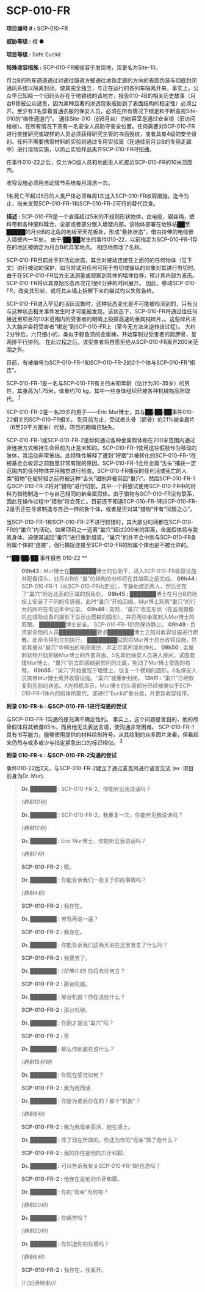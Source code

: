 # SCP-010-FR

**项目编号 # :**  SCP-010-FR

**威胁等级 :**  橙 ●

**项目等级 :**  Safe Euclid

**特殊收容措施 :** SCP-010-FR被收容于发现地，现更名为Site-10。

月台B的列车通道通过对通往隧道方壁通往地铁走廊的方向的表面伪装与彻底封闭通风系统以隔离封闭，使其完全独立，与正在运行的各列车隔离开来。事实上，公众早已知晓一个旧码头存在于地铁线的该地方，报告010-4B的相关历史故事（月台B曾被公众谴责，因为某种显著的渗透现象威胁到了表面结构的稳定性）必须公开。至少有3名穿着普通衣服的保安人员，必须在所有情况下锁定和不断监视Site-010的“维修通道门”。 通往Site-010（前B月台）的收容室是通过安全锁（旧访问楼梯）。在所有情况下须有一名安全人员防守安全位置。任何需要对SCP-010-FR进行直接研究或取样的人员必须获得研究主管的书面授权，或者具有4级的安全级别。任何不需要携带材料的实验则通过专用实验室（在通往前月台B的专用走廊中）进行现场实施，以防止实验样品离开SCP-010-FR时扭曲。

在事件010-22之后，仅允许D级人员和地面无人机接近SCP-010-FR的10米范围内。

收容设施必须用自动情节系统每月清洁一次。

1名死亡不超过5日的人类尸体必须每周1次送入SCP-010-FR收容措施。迄今为止，尚未发现SCP-010-FR-1和SCP-010-FR-2可行的替代饮食。


**描述 :**  SCP-010-FR是一个直径超过5米的不规则形状物体，由电缆，钢丝绳，塑料带和各种废料糅合，全部或者部分嵌入墙壁内部。该物体部署在地铁站██至█████的月台B的北角的地板至天花板处，形成“悬挂状态”，借由拉伸的电缆嵌入墙壁内一半处。 由于/██/██发生的事件010-22，以前指定为SCP-010-FR-1存在的地区被确定为月台B的异常地点。 相应地修改了名称。


SCP-010-FR目前处于非活动状态，其会对被动连接在上面的的任何物体（见下文）进行被动的保护，如当尝试用任何可用于剪切或操纵的对象对其进行剪切时。由于在SCP-010-FR后方无法测量或观察到具体的墙体位移，预计其内部为液态。SCP-010-FR将以其原始形态再次花1至6分钟的时间展开。 因此，移动SCP-010-FR，改变其形状，或将其从墙上拆解下来的尝试均以失败告终。

SCP-010-FR进入罕见的活跃现象时，这种状态变化是不可能被检测到的，只有当与这种状态相关事件发生时才可能被发现。该状态下，SCP-010-FR将通过往任何接近至项目的10米范围内的受害者的眼睛上投掷高速的金属钝碎片，。这些碎片进入大脑并会将受害者“绑定”到SCP-010-FR上（至今无方法来逆转该过程）。 大约2分钟后，六只细小的，类似于鲸鱼须的金属棒，开始穿刺过受害者的肩胛骨，呈两排平行排列。 在此过程之后，该受害者将自愿拒绝从SCP-010-FR离开200米范围之外。

目前，有被编号为SCP-010-FR-1和SCP-010-FR-2的2个个体与SCP-010-FR“相连”。

SCP-010-FR-1是一名与SCP-010-FR有关的未知年龄（估计为30-35岁）的男性，其身高为1.75米，体重约70 kg，其中一些身体组织已被各种机械物品所取代。<sup class='footnoteref'>
 <a shape='rect' class='footnoteref' id='footnoteref-1' href='javascript:;' onclick='WIKIDOT.page.utils.scrollToReference(&apos;footnote-1&apos;)'>1</a>
</sup>


SCP-010-FR-2是一名29岁的男子——Eric Mur博士，其与██/██/██事件010-22相关的SCP-010-FR相关。 到目前为止，受试者头骨（额骨）的21%被金属片（6至20平方厘米）代替。项目的眼睛已缺失。

SCP-010-FR-1或SCP-010-FR-2是如何通过各种金属假体和在200米范围内通过非连接方式维持生命目前为止是未知的。SCP-010-FR-1使用这些假肢作为移动的肢体，其运动非常笨拙。此特殊性解释了遭到“狩猎”并被转化的SCP-010-FR-1在被基金会收容之前数量非常有限的原因。SCP-010-FR-1会用金属“舌头”捕获一定范围内的任何物体并用触觉进行检查。SCP-010-FR捕获的任何活或死亡的人类“猎物”在被狩猎之前将被这种“舌头”钳制并被带回“巢穴”。然后SCP-010-FR-1与SCP-010-FR-2将对“猎物”进行切割。其中一个将尝试使用SCP-010-FR中的材料为猎物制造一个与自己相同的新金属假体。由于猎物与SCP-010-FR没有联系，因此在操作过程中“猎物”将会死亡。目前还不知道SCP-010-FR-1和SCP-010-FR-2是否正在寻求制造与自己一样的新个体，或者是否对其“猎物”怀有“同情之心”。

当SCP-010-FR-1和SCP-010-FR-2不进行狩猎时，其大部分时间都在SCP-010-FR的“巢穴”内活动。如果项目之一远离“巢穴”超过200米的距离，金属假体将与脱离身体，迫使其返回“巢穴”进行重新组装。“巢穴”的并不会中断与SCP-010-FR各附属个体的“连接”，强行捕捉连接至SCP-010-FR的附属个体也是不被允许的。


**██/██/██ 事件报告 010-22 **


> **09h43 :**  Mur博士在███████博士的协助下，进入SCP-010-FR收容设施并配备探头，对月台B的 “巢”的结构的分析将在其缩回之前完成。
**09h44 :**  SCP-010-FR-1（从SCP-010-FR内走出），平静地接近两人，然后坐在了“巢穴”附近北面的区域的拐角处。
**09h45 :**  ███████博士在月台B的地板上安装了不同的传感器，此时“巢穴”开始回缩。Mur博士观察“巢穴”的行为的同时在笔记本中记录。
**09h48 :**  突然，“巢穴”改变形状（在监视摄像机在辅助设备的摄影下显示出模糊的圆形），并将两块金属刺入Mur博士的双眼。 ███████博士安全。 SCP-010-FR-1仍然保持静止。
**09h49 :**  负责安全锁的人员██████████要求███████博士立刻对收容设施进行疏散。此命令得到立刻执行。 ████████试图将Mur博士拉出收容设施，然而其被从“巢穴”中伸出的电缆缠住，并正尽其所能地挣扎。
**09h50 :**  金属刺状物开始刺破Mur博士的外套背面。5名其他保安人员进入房间，试图救援Mur博士。“巢穴”则立即回缩到房间的北面，拖动了Mur博士受困的右臂。
**09h55 :**  “巢穴”开始重现于墙壁上，恢复一个模糊的圆形。6名保安人员携带Mur博士离开收容设施。“巢穴”被重新封闭。
**13h11 :**  “巢穴”已经恢复到先前的状态。X光相机显示，Mur博士的头骨部分已经被类似于SCP-010-FR-1体内的假体所取代。遂进行“Euclid”重分类，并更新收容程序。
> 

**附录 010-FR-b : 与SCP-010-FR-1进行沟通的尝试** 

与SCP-010-FR-1沟通的是充满不确定性的。 事实上，这个问题是盲目的，他的颅骨假体将其致聋85％，而且他无法表达言语，使沟通非常困难。 SCP-010-FR-1具有书写能力，能够使用提供的材料绘制符号。从其绘制的众多图片来看，但看起来仍然与或多或少与指定紧急出口的标识相似。<sup class='footnoteref'>
 <a shape='rect' class='footnoteref' id='footnoteref-3' href='javascript:;' onclick='WIKIDOT.page.utils.scrollToReference(&apos;footnote-3&apos;)'>3</a>
</sup>


**附录 010-FR-c : 与SCP-010-FR-2沟通的尝试** 

事件010-22后2天，与SCP-010-FR-2建立了通过麦克风进行语言交流 (ex :项目前身为Dr. Mur).


> **Dr. ███████ :**  SCP-010-FR-2，你能听见我说话吗？
> 
> *(静默10秒)* 
> 
> **Dr. ███████ :**  SCP-010-FR-2，我重复一次，你能听见我说话吗？
> 
> *(静默12秒)* 
> 
> **Dr. ███████ :**  Eric Mur博士，你能听见我说话吗？
> 
> *(静默7秒)* 
> 
> **SCP-010-FR-2 :**  嗯。
> 
> **Dr. ███████ :**  你能告诉我们一些关于你的事情吗？
> 
> *(静默4秒)* 
> 
> **SCP-010-FR-2 :**  我存在。
> 
> **Dr. ███████ :**  劳驾再说一遍？
> 
> **SCP-010-FR-2 :**  我存在。
> 
> **Dr. ███████ :**  你能告诉我们这两天前在这里发生了什么吗？
> 
> **SCP-010-FR-2 :**  我要去了。
> 
> **Dr. ███████ :**  *(犹豫片刻)*  你将去往何方？
> 
> **SCP-010-FR-2 :**  那台机器。
> 
> **Dr. ███████ :**  那台机器？你在说些什么？
> 
> **SCP-010-FR-2 :**  那台机器。
> 
> **Dr. ███████ :**  你刚才是说“巢穴”吗？
> 
> **SCP-010-FR-2 :**  否
> 
> **Dr. ███████ :**  那么你到底在说什么？
> 
> *(静默15秒钟)* 
> 
> **Dr. ███████ :**  你现在感觉如何？
> 
> **SCP-010-FR-2 :**  我为她而活
> 
> **Dr. ███████ :**  你是为谁而存在的？那个“机器”？
> 
> *(静默8秒)* 
> 
> **SCP-010-FR-2 :**  我为我母亲而活，她在墙上。
> 
> **Dr. ███████ :**  除了现在所做的，你还为你的“母亲”做了些什么？
> 
> **SCP-010-FR-2 :**  我的存在是他的爪牙和脚。
> 
> **Dr. ███████ :**  可以告诉我有关SCP-010-FR-1的信息吗？
> 
> **SCP-010-FR-2 :**  他存在是他的爪牙和脚。
> 
> **Dr. ███████ :**  你的“母亲”为何物？
> 
> *(静默20秒)* 
> 
> **Dr. ███████ :**  你痛苦吗？
> 
> *(静默20秒)* 
> 
> **Dr. ███████ :**  你知道你的处境吗？
> 
> *(静默8秒)* 
> 
> **SCP-010-FR-2 :**  我存在，我离开。
> 
> // (对话结束)//
> 

